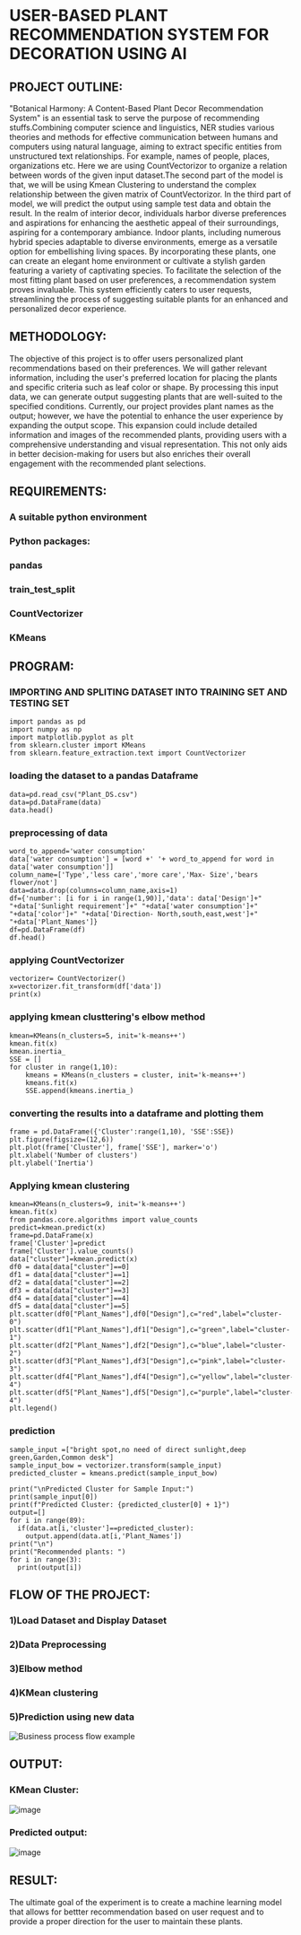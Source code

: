 # USER-BASED PLANT RECOMMENDATION SYSTEM FOR DECORATION USING AI
## PROJECT OUTLINE:
"Botanical Harmony: A Content-Based Plant Decor Recommendation System" is an essential task to serve the purpose of recommending stuffs.Combining computer science and linguistics, NER studies various theories and methods for effective communication between humans and computers using natural language, aiming to extract specific entities from unstructured text relationships.
For example, names of people, places, organizations etc.
Here we are using CountVectorizor to organize a relation between words of the given input dataset.The second part of the model is that, we will be using Kmean Clustering to understand the complex relationship between the given matrix of CountVectorizor. In the third part of model, we will predict the output using sample test data and obtain the result.
In the realm of interior decor, individuals harbor diverse preferences and aspirations for enhancing the aesthetic appeal of their surroundings, aspiring for a contemporary ambiance. Indoor plants, including numerous hybrid species adaptable to diverse environments, emerge as a versatile option for embellishing living spaces. By incorporating these plants, one can create an elegant home environment or cultivate a stylish garden featuring a variety of captivating species. To facilitate the selection of the most fitting plant based on user preferences, a recommendation system proves invaluable. This system efficiently caters to user requests, streamlining the process of suggesting suitable plants for an enhanced and personalized decor experience.

## METHODOLOGY:
The objective of this project is to offer users personalized plant recommendations based on their preferences. We will gather relevant information, including the user's preferred location for placing the plants and specific criteria such as leaf color or shape. By processing this input data, we can generate output suggesting plants that are well-suited to the specified conditions. Currently, our project provides plant names as the output; however, we have the potential to enhance the user experience by expanding the output scope. This expansion could include detailed information and images of the recommended plants, providing users with a comprehensive understanding and visual representation. This not only aids in better decision-making for users but also enriches their overall engagement with the recommended plant selections.


## REQUIREMENTS:
### A suitable python environment

### Python packages:

### pandas
### train_test_split
### CountVectorizer
### KMeans

## PROGRAM:
### IMPORTING AND SPLITING DATASET INTO TRAINING SET AND TESTING SET
```
import pandas as pd
import numpy as np
import matplotlib.pyplot as plt
from sklearn.cluster import KMeans
from sklearn.feature_extraction.text import CountVectorizer
```
### loading the dataset to a pandas Dataframe
```
data=pd.read_csv("Plant_DS.csv")
data=pd.DataFrame(data)
data.head()
```
### preprocessing of data
```
word_to_append='water consumption'
data['water consumption'] = [word +' '+ word_to_append for word in data['water consumption']]
column_name=['Type','less care','more care','Max- Size','bears flower/not']
data=data.drop(columns=column_name,axis=1)
df={'number': [i for i in range(1,90)],'data': data['Design']+" "+data['Sunlight requirement']+" "+data['water consumption']+" "+data['color']+" "+data['Direction- North,south,east,west']+" "+data['Plant_Names']}
df=pd.DataFrame(df)
df.head()
```
### applying CountVectorizer
```
vectorizer= CountVectorizer()
x=vectorizer.fit_transform(df['data'])
print(x)
```
### applying kmean clusttering's elbow method
```
kmean=KMeans(n_clusters=5, init='k-means++')
kmean.fit(x)
kmean.inertia_
SSE = []
for cluster in range(1,10):
    kmeans = KMeans(n_clusters = cluster, init='k-means++')
    kmeans.fit(x)
    SSE.append(kmeans.inertia_)
```
### converting the results into a dataframe and plotting them
```
frame = pd.DataFrame({'Cluster':range(1,10), 'SSE':SSE})
plt.figure(figsize=(12,6))
plt.plot(frame['Cluster'], frame['SSE'], marker='o')
plt.xlabel('Number of clusters')
plt.ylabel('Inertia')
```
### Applying kmean clustering
```
kmean=KMeans(n_clusters=9, init='k-means++')
kmean.fit(x)
from pandas.core.algorithms import value_counts
predict=kmean.predict(x)
frame=pd.DataFrame(x)
frame['Cluster']=predict
frame['Cluster'].value_counts()
data["cluster"]=kmean.predict(x)
df0 = data[data["cluster"]==0]
df1 = data[data["cluster"]==1]
df2 = data[data["cluster"]==2]
df3 = data[data["cluster"]==3]
df4 = data[data["cluster"]==4]
df5 = data[data["cluster"]==5]
plt.scatter(df0["Plant_Names"],df0["Design"],c="red",label="cluster-0")
plt.scatter(df1["Plant_Names"],df1["Design"],c="green",label="cluster-1")
plt.scatter(df2["Plant_Names"],df2["Design"],c="blue",label="cluster-2")
plt.scatter(df3["Plant_Names"],df3["Design"],c="pink",label="cluster-3")
plt.scatter(df4["Plant_Names"],df4["Design"],c="yellow",label="cluster-4")
plt.scatter(df5["Plant_Names"],df5["Design"],c="purple",label="cluster-4")
plt.legend()
```
### prediction 
```
sample_input =["bright spot,no need of direct sunlight,deep green,Garden,Common desk"]
sample_input_bow = vectorizer.transform(sample_input)
predicted_cluster = kmeans.predict(sample_input_bow)

print("\nPredicted Cluster for Sample Input:")
print(sample_input[0])
print(f"Predicted Cluster: {predicted_cluster[0] + 1}")
output=[]
for i in range(89):
  if(data.at[i,'cluster']==predicted_cluster):
    output.append(data.at[i,'Plant_Names'])
print("\n")
print("Recommended plants: ")
for i in range(3):
  print(output[i])
```
## FLOW OF THE PROJECT:
### 1)Load Dataset and Display Dataset
### 2)Data Preprocessing 
### 3)Elbow method
### 4)KMean clustering
### 5)Prediction using new data

![Business process flow example](https://github.com/gpavithra673/USER-BASED-PLANT-RECOMMENDATION-SYSTEM-USING-AI/assets/93427264/a746e1b4-d449-4f77-98a3-52c305834864)

## OUTPUT:
### KMean Cluster:
![image](https://github.com/gpavithra673/USER-BASED-PLANT-RECOMMENDATION-SYSTEM-USING-AI/assets/93427264/54645bed-e436-4914-8b72-b0b588f35f81)
### Predicted output:
![image](https://github.com/gpavithra673/USER-BASED-PLANT-RECOMMENDATION-SYSTEM-USING-AI/assets/93427264/249bb904-0030-477c-8426-1723677cf2c2)

## RESULT:
The ultimate goal of the experiment is to create a machine learning model that allows for bettter recommendation based on user request and to provide a proper direction for the user to maintain these plants.
